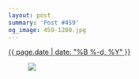 ```yaml
---
layout: post
summary: 'Post #459'
og_image: 459-1280.jpg
---
```


<div class="post">
 <time>
  <a href="/459">
   {{ page.date | date: "%B %-d, %Y" }}
  </a>
 </time>
 <a href="/459">
  <figure data-taken="1/10/2016">
   <img sizes="(min-width: 700px) 50vw, calc(100vw - 2rem)" src="{{ site.assets_url }}/459-640.jpg" srcset="{{ site.assets_url }}/459-1280.jpg 1280w, {{ site.assets_url }}/459-960.jpg 960w, {{ site.assets_url }}/459-640.jpg 640w, {{ site.assets_url }}/459-320.jpg 320w"/>
  </figure>
 </a>
</div>
